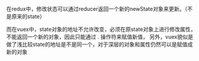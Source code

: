 在redux中，修改状态可以通过reducer返回一个新的newState对象来更新。（不是原来的state）

而在vuex中，state对象的地址不允许改变，必须在原state对象上进行修改属性，不能返回一个新的对象，因此只能通过 . 操作符来赋值新值，
另外，vuex貌似是做了浅比较state的地址是不是同一个，对于深层的对象和属性仍然可以是赋值成新的对象

